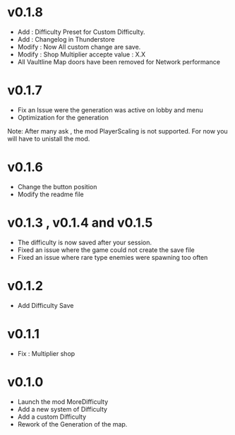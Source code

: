 # v0.1.8

- Add : Difficulty Preset for Custom Difficulty.
- Add : Changelog in Thunderstore
- Modify : Now All custom change are save.
- Modify : Shop Multiplier accepte value : X.X  
- All Vaultline Map doors have been removed for Network performance

# v0.1.7 

- Fix an Issue were the generation was active on lobby and menu
- Optimization for the generation

Note: After many ask , the mod PlayerScaling is not supported. For now you will have to unistall the mod.

# v0.1.6

- Change the button position
- Modify the readme file

# v0.1.3 , v0.1.4 and v0.1.5

- The difficulty is now saved after your session.
- Fixed an issue where the game could not create the save file
- Fixed an issue where rare type enemies were spawning too often

# v0.1.2

- Add Difficulty Save

# v0.1.1

- Fix : Multiplier shop

# v0.1.0

- Launch the mod MoreDifficulty
- Add a new system of Difficulty
- Add a custom Difficulty
- Rework of the Generation of the map.
